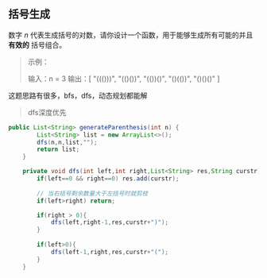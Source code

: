 ## 括号生成

 数字 *n* 代表生成括号的对数，请你设计一个函数，用于能够生成所有可能的并且 **有效的** 括号组合。 

>示例：
>
>输入：n = 3
>输出：[
>       "((()))",
>       "(()())",
>       "(())()",
>       "()(())",
>       "()()()"
>     ]

这题思路有很多，bfs，dfs，动态规划都能解

>dfs深度优先

```java
public List<String> generateParenthesis(int n) {
        List<String> list = new ArrayList<>();
        dfs(n,n,list,"");
        return list;
    }

    private void dfs(int left,int right,List<String> res,String curstr){
        if(left==0 && right==0) res.add(curstr);
		
        // 当右括号剩余数量大于左括号时就剪枝
        if(left>right) return;

        if(right > 0){
            dfs(left,right-1,res,curstr+")");
        }
        
        if(left>0){
            dfs(left-1,right,res,curstr+"(");
        }
    }
```

